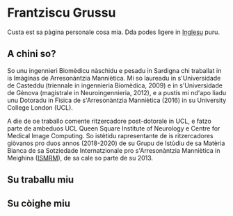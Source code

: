 # Frantziscu Grussu
Custa est sa pàgina personale cosa mia. Dda podes lìgere in [Inglesu](https://github.com/fragrussu/fragrussu.github.io/blob/master/README.md) puru.

## A chini so? 
So unu ingennieri Biomèdicu nàschidu e pesadu in Sardigna chi traballat in is Imàginas de Arresonàntzia Manniètica. Mi so laureadu in s'Universidade de Casteddu (triennale in ingennieria Biomèdica, 2009) e in s'Universidade de Gènova (magistrale in Neuroingennieria, 2012), e a pustis mi nd'apo liadu unu Dotoradu in Fìsica de s'Arresonàntzia Manniètica (2016) in su University College London (UCL).

A die de oe traballo comente ritzercadore post-dotorale in UCL, e fatzo parte de ambeduos UCL Queen Square Institute of Neurology e Centre for Medical Image Computing. So istètidu rapresentante de is ritzercadores giòvanos pro duos annos (2018-2020) de su Grupu de Istùdiu de sa Matèria Bianca de sa Sotziedade Internatzionale pro s'Arresonàntzia Manniètica in Meighina ([ISMRM](https://www.ismrm.org/study-groups/white-matter/)), de sa cale so parte de su 2013.

## Su traballu miu

## Su còighe miu


